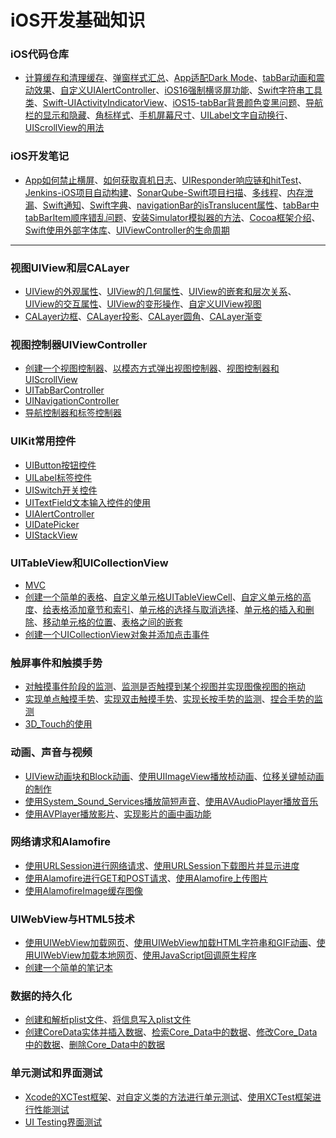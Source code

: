 # iOS开发基础知识

### iOS代码仓库

  - [计算缓存和清理缓存](https://github.com/Liao-Hexo/iOS-Basics/blob/Description/iOS代码仓库/计算缓存和清理缓存.md)、[弹窗样式汇总](https://github.com/Liao-Hexo/iOS-Basics/blob/Description/iOS代码仓库/弹窗样式汇总.md)、[App适配Dark Mode](https://github.com/Liao-Hexo/iOS-Basics/blob/Description/iOS代码仓库/App适配Dark%20Mode.md)、[tabBar动画和震动效果](https://github.com/Liao-Hexo/iOS-Basics/blob/Description/iOS代码仓库/tabBar动画和震动效果.md)、[自定义UIAlertController](https://github.com/Liao-Hexo/iOS-Basics/blob/Description/iOS代码仓库/自定义UIAlertController.md)、[iOS16强制横竖屏功能](https://github.com/Liao-Hexo/iOS-Basics/blob/Description/iOS代码仓库/iOS16强制横竖屏功能.md)、[Swift字符串工具类](https://github.com/Liao-Hexo/iOS-Basics/blob/Description/iOS代码仓库/Swift字符串工具类.md)、[Swift-UIActivityIndicatorView](https://github.com/Liao-Hexo/iOS-Basics/blob/Description/iOS代码仓库/Swift-UIActivityIndicatorView.md)、[iOS15-tabBar背景颜色变黑问题](https://github.com/Liao-Hexo/iOS-Basics/blob/Description/iOS代码仓库/iOS15-tabBar背景颜色变黑问题.md)、[导航栏的显示和隐藏](https://github.com/Liao-Hexo/iOS-Basics/blob/Description/iOS代码仓库/导航栏的显示和隐藏.md)、[角标样式](https://github.com/Liao-Hexo/iOS-Basics/blob/Description/iOS代码仓库/角标样式.md)、[手机屏幕尺寸](https://github.com/Liao-Hexo/iOS-Basics/blob/Description/iOS代码仓库/手机屏幕尺寸.md)、[UILabel文字自动换行](https://github.com/Liao-Hexo/iOS-Basics/blob/Description/iOS代码仓库/UILabel文字自动换行.md)、[UIScrollView的用法](https://github.com/Liao-Hexo/iOS-Basics/blob/Description/iOS代码仓库/UIScrollView的用法.md)

### iOS开发笔记

  - [App如何禁止横屏](https://github.com/Liao-Hexo/iOS-Basics/blob/Description/iOS开发笔记/App如何禁止横屏.md)、[如何获取真机日志](https://github.com/Liao-Hexo/iOS-Basics/blob/Description/iOS开发笔记/如何获取真机日志.md)、[UIResponder响应链和hitTest](https://github.com/Liao-Hexo/iOS-Basics/blob/Description/iOS开发笔记/UIResponder响应链和hitTest.md)、[Jenkins-iOS项目自动构建](https://github.com/Liao-Hexo/iOS-Basics/blob/Description/iOS开发笔记/Jenkins-iOS项目自动构建.md)、[SonarQube-Swift项目扫描](https://github.com/Liao-Hexo/iOS-Basics/blob/Description/iOS开发笔记/SonarQube-Swift项目扫描.md)、[多线程](https://github.com/Liao-Hexo/iOS-Basics/blob/Description/iOS开发笔记/多线程.md)、[内存泄漏](https://github.com/Liao-Hexo/iOS-Basics/blob/Description/iOS开发笔记/内存泄漏.md)、[Swift通知](https://github.com/Liao-Hexo/iOS-Basics/blob/Description/iOS开发笔记/Swift通知.md)、[Swift字典](https://github.com/Liao-Hexo/iOS-Basics/blob/Description/iOS开发笔记/Swift字典.md)、[navigationBar的isTranslucent属性](https://github.com/Liao-Hexo/iOS-Basics/blob/Description/iOS开发笔记/navigationBar的isTranslucent属性.md)、[tabBar中tabBarItem顺序错乱问题](https://github.com/Liao-Hexo/iOS-Basics/blob/Description/iOS开发笔记/tabBar中tabBarItem顺序错乱问题.md)、[安装Simulator模拟器的方法](https://github.com/Liao-Hexo/iOS-Basics/blob/Description/iOS开发笔记/安装Simulator模拟器的方法.md)、[Cocoa框架介绍](https://github.com/Liao-Hexo/iOS-Basics/blob/Description/iOS开发笔记/Cocoa框架介绍.md)、[Swift使用外部字体库](https://github.com/Liao-Hexo/iOS-Basics/blob/Description/iOS开发笔记/Swift使用外部字体库.md)、[UIViewController的生命周期](https://github.com/Liao-Hexo/iOS-Basics/blob/Description/iOS开发笔记/UIViewController的生命周期.md)

---

### 视图UIView和层CALayer

  - [UIView的外观属性](https://github.com/Liao-Hexo/iOS-Basics/tree/Description/视图UIView和层CALayer/1.1_UIView的外观属性)、[UIView的几何属性](https://github.com/Liao-Hexo/iOS-Basics/tree/Description/视图UIView和层CALayer/1.2_UIView的几何属性)、[UIView的嵌套和层次关系](https://github.com/Liao-Hexo/iOS-Basics/tree/Description/视图UIView和层CALayer/1.3_UIView的嵌套和层次关系)、[UIView的交互属性](https://github.com/Liao-Hexo/iOS-Basics/tree/Description/视图UIView和层CALayer/1.4_UIView的交互属性)、[UIView的变形操作](https://github.com/Liao-Hexo/iOS-Basics/tree/Description/视图UIView和层CALayer/1.5_UIView的变形操作)、[自定义UIView视图](https://github.com/Liao-Hexo/iOS-Basics/tree/Description/视图UIView和层CALayer/1.6_自定义UIView视图)  
  - [CALayer边框](https://github.com/Liao-Hexo/iOS-Basics/tree/Description/视图UIView和层CALayer/2.1_CALayer边框)、[CALayer投影](https://github.com/Liao-Hexo/iOS-Basics/tree/Description/视图UIView和层CALayer/2.2_CALayer投影)、[CALayer圆角](https://github.com/Liao-Hexo/iOS-Basics/tree/Description/视图UIView和层CALayer/2.3_CALayer圆角)、[CALayer渐变](https://github.com/Liao-Hexo/iOS-Basics/tree/Description/视图UIView和层CALayer/2.4_CALayer渐变)

### 视图控制器UIViewController

  - [创建一个视图控制器](https://github.com/Liao-Hexo/iOS-Basics/tree/Description/视图控制器UIViewController/1.1_创建一个视图控制器)、[以模态方式弹出视图控制器](https://github.com/Liao-Hexo/iOS-Basics/tree/Description/视图控制器UIViewController/1.2_以模态方式弹出视图控制器)、[视图控制器和UIScrollView](https://github.com/Liao-Hexo/iOS-Basics/tree/Description/视图控制器UIViewController/1.3_视图控制器和UIScrollView)
  - [UITabBarController](https://github.com/Liao-Hexo/iOS-Basics/tree/Description/视图控制器UIViewController/2.1_UITabBarController)
  - [UINavigationController](https://github.com/Liao-Hexo/iOS-Basics/tree/Description/视图控制器UIViewController/3.1_UINavigationController)
  - [导航控制器和标签控制器](https://github.com/Liao-Hexo/iOS-Basics/tree/Description/视图控制器UIViewController/4.1_导航控制器和标签控制器)

### UIKit常用控件

  - [UIButton按钮控件](https://github.com/Liao-Hexo/iOS-Basics/tree/Description/UIKit常用控件/1_UIButton按钮控件)
  - [UILabel标签控件](https://github.com/Liao-Hexo/iOS-Basics/tree/Description/UIKit常用控件/2_UILabel标签控件)
  - [UISwitch开关控件](https://github.com/Liao-Hexo/iOS-Basics/tree/Description/UIKit常用控件/3_UISwitch开关控件)
  - [UITextField文本输入控件的使用](https://github.com/Liao-Hexo/iOS-Basics/tree/Description/UIKit常用控件/4_UITextField文本输入控件的使用)
  - [UIAlertController](https://github.com/Liao-Hexo/iOS-Basics/tree/Description/UIKit常用控件/5_UIAlertController)
  - [UIDatePicker](https://github.com/Liao-Hexo/iOS-Basics/tree/Description/UIKit常用控件/6_UIDatePicker)
  - [UIStackView](https://github.com/Liao-Hexo/iOS-Basics/tree/Description/UIKit常用控件/7_UIStackView)

### UITableView和UICollectionView

  - [MVC](https://github.com/Liao-Hexo/iOS-Basics/blob/Description/UITableView和UICollectionView/MVC.md)
  - [创建一个简单的表格](https://github.com/Liao-Hexo/iOS-Basics/tree/Description/UITableView和UICollectionView/1.1_创建一个简单的表格)、[自定义单元格UITableViewCell](https://github.com/Liao-Hexo/iOS-Basics/tree/Description/UITableView和UICollectionView/1.2_自定义单元格UITableViewCell)、[自定义单元格的高度](https://github.com/Liao-Hexo/iOS-Basics/tree/Description/UITableView和UICollectionView/1.3_自定义单元格的高度)、[给表格添加章节和索引](https://github.com/Liao-Hexo/iOS-Basics/tree/Description/UITableView和UICollectionView/1.4_给表格添加章节和索引)、[单元格的选择与取消选择](https://github.com/Liao-Hexo/iOS-Basics/tree/Description/UITableView和UICollectionView/1.5_单元格的选择与取消选择)、[单元格的插入和删除](https://github.com/Liao-Hexo/iOS-Basics/tree/Description/UITableView和UICollectionView/1.6_单元格的插入和删除)、[移动单元格的位置](https://github.com/Liao-Hexo/iOS-Basics/tree/Description/UITableView和UICollectionView/1.7_移动单元格的位置)、[表格之间的嵌套](https://github.com/Liao-Hexo/iOS-Basics/tree/Description/UITableView和UICollectionView/1.8_表格之间的嵌套)  
  - [创建一个UICollectionView对象并添加点击事件](https://github.com/Liao-Hexo/iOS-Basics/tree/Description/UITableView和UICollectionView/2.1_创建一个UICollectionView对象并添加点击事件)

### 触屏事件和触摸手势

  - [对触摸事件阶段的监测](https://github.com/Liao-Hexo/iOS-Basics/tree/Description/触屏事件和触摸手势/1.1_对触摸事件阶段的监测)、[监测是否触摸到某个视图并实现图像视图的拖动](https://github.com/Liao-Hexo/iOS-Basics/tree/Description/触屏事件和触摸手势/1.2_监测是否触摸到某个视图并实现图像视图的拖动)
  - [实现单点触摸手势](https://github.com/Liao-Hexo/iOS-Basics/tree/Description/触屏事件和触摸手势/2.1_实现单点触摸手势)、[实现双击触摸手势](https://github.com/Liao-Hexo/iOS-Basics/tree/Description/触屏事件和触摸手势/2.2_实现双击触摸手势)、[实现长按手势的监测](https://github.com/Liao-Hexo/iOS-Basics/tree/Description/触屏事件和触摸手势/2.3_实现长按手势的监测)、[捏合手势的监测](https://github.com/Liao-Hexo/iOS-Basics/tree/Description/触屏事件和触摸手势/2.4_捏合手势的监测)
  - [3D_Touch的使用](https://github.com/Liao-Hexo/iOS-Basics/tree/Description/触屏事件和触摸手势/3.1_3D_Touch的使用)

### 动画、声音与视频

  - [UIView动画块和Block动画](https://github.com/Liao-Hexo/iOS-Basics/tree/Description/动画、声音与视频/1.1_UIView动画块和Block动画)、[使用UIImageView播放桢动画](https://github.com/Liao-Hexo/iOS-Basics/tree/Description/动画、声音与视频/1.2_使用UIImageView播放桢动画)、[位移关键帧动画的制作](https://github.com/Liao-Hexo/iOS-Basics/tree/Description/动画、声音与视频/1.3_位移关键帧动画的制作)
  - [使用System_Sound_Services播放简短声音](https://github.com/Liao-Hexo/iOS-Basics/tree/Description/动画、声音与视频/2.1_使用System_Sound_Services播放简短声音)、[使用AVAudioPlayer播放音乐](https://github.com/Liao-Hexo/iOS-Basics/tree/Description/动画、声音与视频/2.2_使用AVAudioPlayer播放音乐)
  - [使用AVPlayer播放影片](https://github.com/Liao-Hexo/iOS-Basics/tree/Description/动画、声音与视频/3.1_使用AVPlayer播放影片)、[实现影片的画中画功能](https://github.com/Liao-Hexo/iOS-Basics/tree/Description/动画、声音与视频/3.2_实现影片的画中画功能)

### 网络请求和Alamofire

  - [使用URLSession进行网络请求](https://github.com/Liao-Hexo/iOS-Basics/tree/Description/网络请求和Alamofire/1.1_使用URLSession进行网络请求)、[使用URLSession下载图片并显示进度](https://github.com/Liao-Hexo/iOS-Basics/tree/Description/网络请求和Alamofire/1.2_使用URLSession下载图片并显示进度)
  - [使用Alamofire进行GET和POST请求](https://github.com/Liao-Hexo/iOS-Basics/tree/Description/网络请求和Alamofire/2.1_使用Alamofire进行GET和POST请求)、[使用Alamofire上传图片](https://github.com/Liao-Hexo/iOS-Basics/tree/Description/网络请求和Alamofire/2.2_使用Alamofire上传图片)
  - [使用AlamofireImage缓存图像](https://github.com/Liao-Hexo/iOS-Basics/tree/Description/网络请求和Alamofire/3.1_使用AlamofireImage缓存图像)

### UIWebView与HTML5技术

  - [使用UIWebView加载网页](https://github.com/Liao-Hexo/iOS-Basics/tree/Description/UIWebView与HTML5技术/1.1_使用UIWebView加载网页)、[使用UIWebView加载HTML字符串和GIF动画](https://github.com/Liao-Hexo/iOS-Basics/tree/Description/UIWebView与HTML5技术/1.2_使用UIWebView加载HTML字符串和GIF动画)、[使用UIWebView加载本地网页](https://github.com/Liao-Hexo/iOS-Basics/tree/Description/UIWebView与HTML5技术/1.3_使用UIWebView加载本地网页)、[使用JavaScript回调原生程序](https://github.com/Liao-Hexo/iOS-Basics/tree/Description/UIWebView与HTML5技术/1.4_使用JavaScript回调原生程序)
  - [创建一个简单的笔记本](https://github.com/Liao-Hexo/iOS-Basics/tree/Description/UIWebView与HTML5技术/2.1_创建一个简单的笔记本)

### 数据的持久化

  - [创建和解析plist文件](https://github.com/Liao-Hexo/iOS-Basics/tree/Description/数据的持久化/1.1_创建和解析plist文件)、[将信息写入plist文件](https://github.com/Liao-Hexo/iOS-Basics/tree/Description/数据的持久化/1.2_将信息写入plist文件)
  - [创建CoreData实体并插入数据](https://github.com/Liao-Hexo/iOS-Basics/tree/Description/数据的持久化/2.1_创建CoreData实体并插入数据)、[检索Core_Data中的数据](https://github.com/Liao-Hexo/iOS-Basics/tree/Description/数据的持久化/2.2_检索Core_Data中的数据)、[修改Core_Data中的数据](https://github.com/Liao-Hexo/iOS-Basics/tree/Description/数据的持久化/2.3_修改Core_Data中的数据)、[删除Core_Data中的数据](https://github.com/Liao-Hexo/iOS-Basics/tree/Description/数据的持久化/2.4_删除Core_Data中的数据)

### 单元测试和界面测试

  - [Xcode的XCTest框架](https://github.com/Liao-Hexo/iOS-Basics/tree/Description/单元测试和界面测试/1.1_Xcode的XCTest框架)、[对自定义类的方法进行单元测试](https://github.com/Liao-Hexo/iOS-Basics/tree/Description/单元测试和界面测试/1.2_对自定义类的方法进行单元测试)、[使用XCTest框架进行性能测试](https://github.com/Liao-Hexo/iOS-Basics/tree/Description/单元测试和界面测试/1.3_使用XCTest框架进行性能测试)
  - [UI Testing界面测试](https://github.com/Liao-Hexo/iOS-Basics/tree/Description/单元测试和界面测试/2.1_UI%20Testing界面测试)
